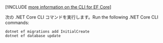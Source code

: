 [!INCLUDE [more information on the CLI for EF Core](~/includes/ef-cli.md)]

<span data-ttu-id="f0f35-101">次の .NET Core CLI コマンドを実行します。</span><span class="sxs-lookup"><span data-stu-id="f0f35-101">Run the following .NET Core CLI commands:</span></span>

```dotnetcli
dotnet ef migrations add InitialCreate
dotnet ef database update
```
